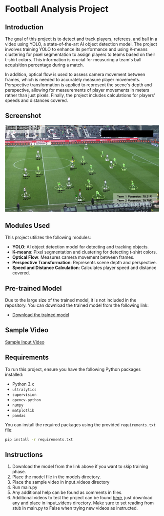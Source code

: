 # Football Analysis Project

## Introduction

The goal of this project is to detect and track players, referees, and ball in a video using YOLO, a state-of-the-art AI object detection model. 
The project involves training YOLO to enhance its performance and using K-means clustering for pixel segmentation to assign players to teams based on their t-shirt colors. 
This information is crucial for measuring a team's ball acquisition percentage during a match.

In addition, optical flow is used to assess camera movement between frames, which is needed to accurately measure player movements. 
Perspective transformation is applied to represent the scene's depth and perspective, allowing for measurements of player movements in meters rather than just pixels.
Finally, the project includes calculations for players' speeds and distances covered. 

## Screenshot

![Screenshot](output_videos/screenshot.png)

## Modules Used

This project utilizes the following modules:

- **YOLO**: AI object detection model for detecting and tracking objects.
- **K-means**: Pixel segmentation and clustering for detecting t-shirt colors.
- **Optical Flow**: Measures camera movement between frames.
- **Perspective Transformation**: Represents scene depth and perspective.
- **Speed and Distance Calculation**: Calculates player speed and distance covered.

## Pre-trained Model

Due to the large size of the trained model, it is not included in the repository. You can download the trained model from the following link:

- [Download the trained model](https://github.com/DomagojPlanjar/football_analysis/releases/download/v1.0/best.pt)

## Sample Video

[Sample Input Video](https://drive.google.com/file/d/1t6agoqggZKx6thamUuPAIdN_1zR9v9S_/view)

## Requirements

To run this project, ensure you have the following Python packages installed:

- Python 3.x
- `ultralytics`
- `supervision`
- `opencv-python`
- `numpy`
- `matplotlib`
- `pandas`

You can install the required packages using the provided `requirements.txt` file:

```bash
pip install -r requirements.txt
```

## Instructions

1. Download the model from the link above if you want to skip training phase.
2. Place the model file in the models directory.
3. Place the sample video in input_videos directory
4. Run main.py
5. Any additional help can be found as comments in files.
6. Additional videos to test the project can be found [here](https://www.kaggle.com/datasets/saberghaderi/-dfl-bundesliga-460-mp4-videos-in-30sec-csv/data),
just download any and place in input_videos directory. Make sure to set reading from stub in main.py to False when trying new videos as instructed.
